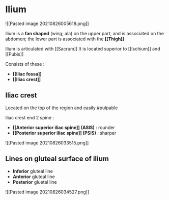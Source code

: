 # Ilium

![[Pasted image 20210826005618.png]]

Ilium is a **fan shaped** (wing; ala) on the upper part, and is associated on the abdomen; the lower part is associated with the **[[Thigh]]**

Ilium is articulated with [[Sacrum]] 
It is located superior to [[Ischium]] and [[Pubis]]

Consists of these :
- **[[Iliac fossa]]**
- **[[Iliac crest]]**

## Iliac crest

Located on the top of the region and easily #pulpable

Iliac crest end 2 spine :
- **[[Anterior superior iliac spine]] (ASIS)** : rounder
- **[[Posterior superior iliac spine]] (PSIS)** : sharper

![[Pasted image 20210826033515.png]]

## Lines on gluteal surface of ilium
- **Inferior** gluteal line
- **Anterior** gluteal line
- **Posterior** gluetal line

![[Pasted image 20210826034527.png]]
